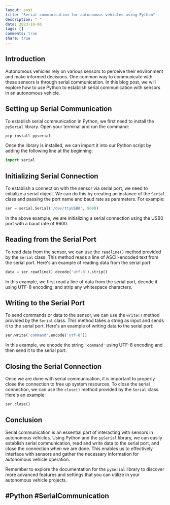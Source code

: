 ```yaml
---
layout: post
title: "Serial communication for autonomous vehicles using Python"
description: " "
date: 2023-10-06
tags: []
comments: true
share: true
---
```


## Introduction
Autonomous vehicles rely on various sensors to perceive their environment and make informed decisions. One common way to communicate with these sensors is through serial communication. In this blog post, we will explore how to use Python to establish serial communication with sensors in an autonomous vehicle.

## Setting up Serial Communication
To establish serial communication in Python, we first need to install the `pySerial` library. Open your terminal and run the command:

```python
pip install pyserial
```

Once the library is installed, we can import it into our Python script by adding the following line at the beginning:

```python
import serial
```

## Initializing Serial Connection
To establish a connection with the sensor via serial port, we need to initialize a serial object. We can do this by creating an instance of the `Serial` class and passing the port name and baud rate as parameters. For example:

```python
ser = serial.Serial('/dev/ttyUSB0', 9600)
```

In the above example, we are initializing a serial connection using the USB0 port with a baud rate of 9600.

## Reading from the Serial Port
To read data from the sensor, we can use the `readline()` method provided by the `Serial` class. This method reads a line of ASCII-encoded text from the serial port. Here's an example of reading data from the serial port:

```python
data = ser.readline().decode('utf-8').strip()
```

In this example, we first read a line of data from the serial port, decode it using UTF-8 encoding, and strip any whitespace characters.

## Writing to the Serial Port
To send commands or data to the sensor, we can use the `write()` method provided by the `Serial` class. This method takes a string as input and sends it to the serial port. Here's an example of writing data to the serial port:

```python
ser.write('command'.encode('utf-8'))
```

In this example, we encode the string `'command'` using UTF-8 encoding and then send it to the serial port.

## Closing the Serial Connection
Once we are done with serial communication, it is important to properly close the connection to free up system resources. To close the serial connection, we can use the `close()` method provided by the `Serial` class. Here's an example:

```python
ser.close()
```

## Conclusion
Serial communication is an essential part of interacting with sensors in autonomous vehicles. Using Python and the `pySerial` library, we can easily establish serial communication, read and write data to the serial port, and close the connection when we are done. This enables us to effectively interface with sensors and gather the necessary information for autonomous vehicle operation.

Remember to explore the documentation for the `pySerial` library to discover more advanced features and settings that you can utilize in your autonomous vehicle projects.

## #Python #SerialCommunication